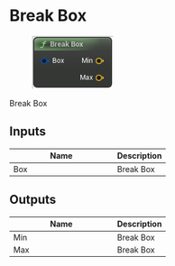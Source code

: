 # Break Box

<div align="left" data-full-width="false"><figure><img src="../../../../api/Math/Box/Break_Box.png" alt=""><figcaption></figcaption></figure></div>

Break Box

## Inputs

<table><thead><tr><th width="170">Name</th><th>Description</th></tr></thead><tbody><tr><td>Box</td><td>Break Box</td></tr></tbody></table>

## Outputs

<table><thead><tr><th width="170">Name</th><th>Description</th></tr></thead><tbody><tr><td>Min</td><td>Break Box</td></tr><tr><td>Max</td><td>Break Box</td></tr></tbody></table>
